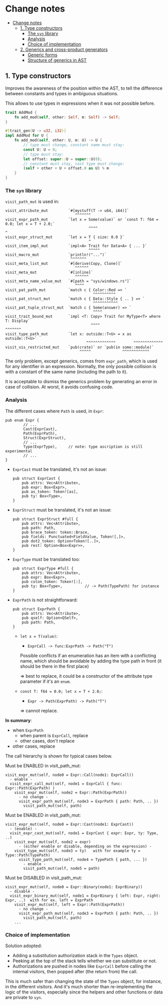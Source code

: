 # Change notes

<!-- TOC -->
* [Change notes](#change-notes)
  * [1. Type constructors](#1-type-constructors)
    * [The `syn` library](#the-syn-library)
    * [Analysis](#analysis)
    * [Choice of implementation](#choice-of-implementation)
  * [2. Generics and cross-product generators](#2-generics-and-cross-product-generators)
    * [Generic forms](#generic-forms)
    * [Structure of generics in AST](#structure-of-generics-in-ast)
<!-- TOC -->


## 1. Type constructors

Improves the awareness of the position within the AST, to tell the difference between 
constants and types in ambiguous situations.

This allows to use types in expressions when it was not possible before.

```rust
trait AddMod {
    fn add_mod(self, other: Self, m: Self) -> Self;
}

#[trait_gen(U -> u32, i32)]
impl AddMod for U {
    fn add_mod(self, other: U, m: U) -> U {
        // type must change, constant name must stay:
        const U: U = 0;
        // type must stay:
        let offset: super::U = super::U(0);
        // constant must stay, cast type must change:
        (self + other + U + offset.0 as U) % m
    }
}
```

### The `syn` library

`visit_path_mut` is used in:

```text
visit_attribute_mut         `#[mystuff(T -> u64, i64)]`
                               ^^^^^^^
visit_expr_path_mut         `let x = Some(value)` or `const T: f64 = 0.0; let x = T + 2.0;`
                                     ^^^^                                         ^
visit_expr_struct_mut       `let x = T { size: 0.0 }`
                                     ^
visit_item_impl_mut         `impl<A> Trait for Data<A> { ... }`
                                     ^^^^^
visit_macro_mut             `println!("...")`
                             ^^^^^^^
visit_meta_list_mut         `#[derive(Copy, Clone)]`
                               ^^^^^^
visit_meta_mut              `#[inline]`
                               ^^^^^^
visit_meta_name_value_mut   `#[path = "sys/windows.rs"]`
                               ^^^^
visit_pat_path_mut          `match c { Color::Red => `
                                       ^^^^^^^^^^
visit_pat_struct_mut        `match c { Data::Style { .. } => `
                                       ^^^^^^^^^^^
visit_pat_tuple_struct_mut  `match c { Some(answer) => `
                                       ^^^^
visit_trait_bound_mut       `impl <T: Copy> Trait for MyType<T> where T: Display`
                                      ^^^^                               ^^^^^^^
visit_type_path_mut         `let x: outside::T<U> = x as outside::T<U>`
                                    ^^^^^^^^^^^^^        ^^^^^^^^^^^^^
visit_vis_restricted_mut    `pub(crate)` or `pub(in some::module)`
                                 ^^^^^              ^^^^^^^^^^^^
```

The only problem, except generics, comes from `expr_path`, which is used for any identifier
in an expression. Normally, the only possible collision is with a constant of the same name
(including the path to it).

It is acceptable to dismiss the generics problem by generating an error in case of
collision. At worst, it avoids confusing code.

### Analysis

The different cases where `Path` is used, in `Expr`:

    pub enum Expr {
            // ...
            Cast(ExprCast),
            Path(ExprPath),
            Struct(ExprStruct),
            // ...
            Type(ExprType),     // note: type ascription is still experimental
            // ...
    }

* `ExprCast` must be translated, it's not an issue:
 
      pub struct ExprCast {
          pub attrs: Vec<Attribute>,
          pub expr: Box<Expr>,
          pub as_token: Token![as],
          pub ty: Box<Type>,
      }

* `ExprStruct` must be translated, it's not an issue:

      pub struct ExprStruct #full {
          pub attrs: Vec<Attribute>,
          pub path: Path,
          pub brace_token: token::Brace,
          pub fields: Punctuated<FieldValue, Token![,]>,
          pub dot2_token: Option<Token![..]>,
          pub rest: Option<Box<Expr>>,
      }

* `ExprType` must be translated too:

      pub struct ExprType #full {
          pub attrs: Vec<Attribute>,
          pub expr: Box<Expr>,
          pub colon_token: Token![:],
          pub ty: Box<Type>,          // -> Path(TypePath) for instance
      }

* `ExprPath` is not straightforward:

      pub struct ExprPath {
          pub attrs: Vec<Attribute>,
          pub qself: Option<QSelf>,
          pub path: Path,
      }

  * `let x = T(value)`:
    * `ExprCall -> func:ExprPath -> Path("T")`   
    
    Possible conflicts if an enumeration has an item with a
     conflicting name, which should be avoidable by adding the type path in front
    (it should be there in the first place)

    => best to replace, it could be a constructor of the attribute type parameter 
    if it's an `enum`.

  * `const T: f64 = 0.0; let x = T + 2.0;`:
    * `Expr -> Path(ExprPath) -> Path("T")`

    => cannot replace.

**In summary**:
* when `ExprPath`
  * when parent is `ExprCall`, replace
  * other cases, don't replace
* other cases, replace

The call hierarchy is shown for typical cases below.

Must be ENABLED in visit_path_mut: 

    visit_expr_mut(self, node0 = Expr::Call(node1: ExprCall))
      - enable -
      visit_expr_call_mut(self, node1 = ExprCall { func: Expr::Path(ExprPath) )
        visit_expr_mut(self, node2 = Expr::Path(ExprPath))
          - no change -
          visit_expr_path_mut(self, node3 = ExprPath { path: Path, .. })
            visit_path_mut(self, path)                                    

Must be ENABLED in visit_path_mut: 

    visit_expr_mut(self, node0 = Expr::Cast(node1: ExprCast))
      - (enable) -
      visit_expr_cast_mut(self, node1 = ExprCast { expr: Expr, ty: Type, ..)
        visit_expr_mut(self, node2 = expr)
          - (either enable or disable, depending on the expression) -
        visit_type_mut(self, node3 = ty)   with for example ty = Type::Path(TypePath)
          visit_type_path_mut(self, node4 = TypePath { path, ... })
            - enable -
            visit_path_mut(self, node5 = path)

Must be DISABLED in visit_path_mut: 

    visit_expr_mut(self, node0 = Expr::Binary(node1: ExprBinary))
      - disable -
      visit_expr_binary_mut(self, node1 = ExprBinary { left: Expr, right: Expr, ..)  with for ex. left = ExprPath
        visit_expr_mut(self, left = Expr::Path(ExprPath))
          - no change -
          visit_expr_path_mut(self, node3 = ExprPath { path: Path, .. })
            visit_path_mut(self, path)
        ...

### Choice of implementation

Solution adopted: 
* Adding a substitution authorization stack in the `Types` object. 
* Peeking at the top of the stack tells whether we can substitute or not. 
* Authorizations are pushed in nodes like `ExprCall` before calling the internal visitors, 
  then popped after (the return from) the call. 

This is much safer than changing the state of the `Types` object, for instance, in the
different visitors. And it's much shorter than re-implementing the logic of the visitors,
especially since the helpers and other functions or data are private to `syn`.


 
